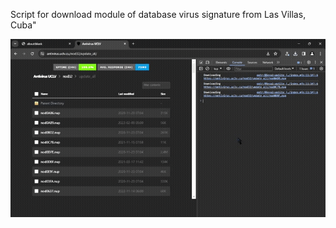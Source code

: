 Script for download module of database virus signature from Las Villas, Cuba"

![](https://github.com/Hidden-MrPickle/NodDBExtractor/blob/main/GIF_20240513_174845_720.gif)
